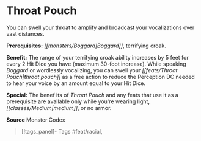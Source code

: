 ﻿---
cssclass: [feats]

---
# Throat Pouch

You can swell your throat to amplify and broadcast your vocalizations over vast distances.

**Prerequisites:** _[[monsters/Boggard|Boggard]]_, terrifying croak.

**Benefit:** The range of your terrifying croak ability increases by 5 feet for every 2 Hit Dice you have (maximum 30-foot increase). While speaking _Boggard_ or wordlessly vocalizing, you can swell your _[[feats/Throat Pouch|throat pouch]]_ as a free action to reduce the Perception DC needed to hear your voice by an amount equal to your Hit Dice.

**Special:** The benef its of _Throat Pouch_ and any feats that use it as a prerequisite are available only while you're wearing light, _[[classes/Medium|medium]]_, or no armor.

**Source** Monster Codex
>[!tags_panel]- Tags
> #feat/racial, 
